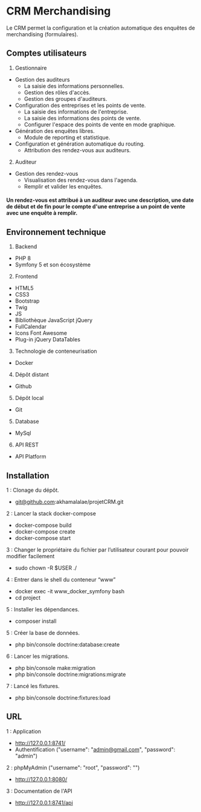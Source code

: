 # CRM Merchandising

Le CRM permet la configuration et la création automatique des enquêtes de merchandising (formulaires).

## Comptes utilisateurs
  1. Gestionnaire
  - Gestion des auditeurs
      - La saisie des informations personnelles.
      - Gestion des rôles d'accès.
      - Gestion des groupes d'auditeurs.
  - Configuration des entreprises et les points de vente.
      - La saisie des informations de l'entreprise.
      - La saisie des informations des points de vente.
      - Configurer l'espace des points de vente en mode graphique.
  - Génération des enquêtes libres.
      - Module de reporting et statistique.
  - Configuration et génération automatique du routing.
      - Attribution des rendez-vous aux auditeurs.
   
2. Auditeur
  - Gestion des rendez-vous
      - Visualisation des rendez-vous dans l'agenda.
      - Remplir et valider les enquêtes.

#### Un rendez-vous est attribué à un auditeur avec une description, une date de début et de fin pour le compte d'une entreprise a un point de vente avec une enquête à remplir.

## Environnement technique

  1. Backend
  - PHP 8
  - Symfony 5 et son écosystème

2. Frontend
  - HTML5
  - CSS3
  - Bootstrap
  - Twig
  - JS
  - Bibliothèque JavaScript jQuery
  - FullCalendar
  - Icons Font Awesome
  -  Plug-in jQuery DataTables

3. Technologie de conteneurisation
  - Docker

4. Dépôt distant
  - Github

5. Dépôt local
  - Git

5. Database
  - MySql

6. API REST
  - API Platform


## Installation

1 : Clonage du dépôt.
  - git@github.com:akhamalalae/projetCRM.git

2 : Lancer la stack docker-compose
  - docker-compose build
  - docker-compose create
  - docker-compose start

3 : Changer le propriétaire du fichier par l’utilisateur courant pour pouvoir modifier facilement
  - sudo chown -R $USER ./

4 : Entrer dans le shell du conteneur “www”
  - docker exec -it www_docker_symfony bash
  - cd project

5 : Installer les dépendances.
  - composer install

5 : Créer la base de données.
  - php bin/console doctrine:database:create

6 : Lancer les migrations.
  - php bin/console make:migration
  - php bin/console doctrine:migrations:migrate

7 : Lancé les fixtures.
  - php bin/console doctrine:fixtures:load


## URL

1 : Application
   - http://127.0.0.1:8741/
   - Authentification ("username": "admin@gmail.com", "password": "admin")

2 : phpMyAdmin ("username": "root", "password": "")
  - http://127.0.0.1:8080/


3 : Documentation de l'API
  - http://127.0.0.1:8741/api